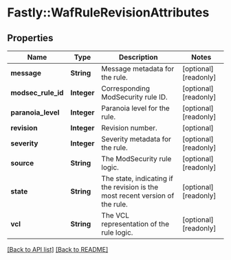 # Fastly::WafRuleRevisionAttributes

## Properties

| Name | Type | Description | Notes |
| ---- | ---- | ----------- | ----- |
| **message** | **String** | Message metadata for the rule. | [optional][readonly] |
| **modsec_rule_id** | **Integer** | Corresponding ModSecurity rule ID. | [optional][readonly] |
| **paranoia_level** | **Integer** | Paranoia level for the rule. | [optional][readonly] |
| **revision** | **Integer** | Revision number. | [optional] |
| **severity** | **Integer** | Severity metadata for the rule. | [optional][readonly] |
| **source** | **String** | The ModSecurity rule logic. | [optional][readonly] |
| **state** | **String** | The state, indicating if the revision is the most recent version of the rule. | [optional][readonly] |
| **vcl** | **String** | The VCL representation of the rule logic. | [optional][readonly] |

[[Back to API list]](../../README.md#endpoints) [[Back to README]](../../README.md)

